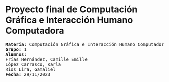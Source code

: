 # Proyecto final de Computación Gráfica e Interacción Humano Computadora
<pre>
<b>Materia:</b> Computación Gráfica e Interacción Humano Computadora
<b>Grupo:</b> 1
<b>Alumnos:</b>
Frías Hernández, Camille Emille
López Carrasco, Karla
Ríos Lira, Gamaliel
<b>Fecha:</b> 29/11/2023
</pre>
